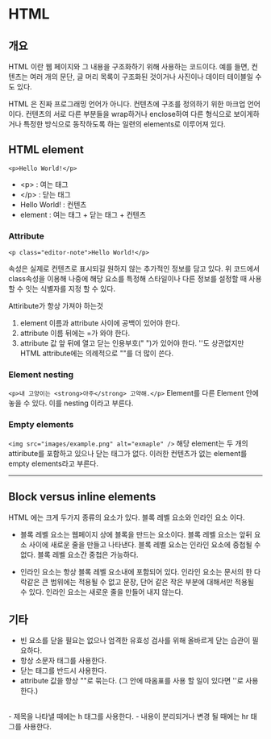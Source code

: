 # HTML

## 개요
HTML 이란 웹 페이지와 그 내용을 구조화하기 위해 사용하는 코드이다. 예를 들면, 컨텐츠는 여러 개의 문단, 글 머리 목록이 구조화된 것이거나 사진이나 데이터 테이블일 수도 있다.

HTML 은 진짜 프로그래밍 언어가 아니다. 컨텐츠에 구조를 정의하기 위한 마크업 언어이다. 컨텐츠의 서로 다른 부분들을 wrap하거나 enclose하여 다른 형식으로 보이게하거나 특정한 방식으로 동작하도록 하는 일련의 elements로 이루어져 있다.

## HTML element

`<p>Hello World!</p>`

- \<p> : 여는 태그
- \</p> : 닫는 태그
- Hello World! : 컨텐츠
- element : 여는 태그 +  닫는 태그 + 컨텐츠

### Attribute
`<p class="editor-note">Hello World!</p>`

속성은 실제로 컨텐츠로 표시되길 원하지 않는 추가적인 정보를 담고 있다.
위 코드에서 class속성을 이용해 나중에 해당 요소를 특정해 스타일이나 다른 정보를 설정할 때 사용할 수 잇는 식별자를 지정 할 수 있다.

Attiribute가 항상 가져야 하는것
1. element 이름과 attribute 사이에 공백이 있어야 한다.
2. attribute 이름 뒤에는 =가 와야 한다.
3. attribute 값 앞 뒤에 열고 닫는 인용부호(" ")가 있어야 한다. ''도 상관없지만 HTML attribute에는 의례적으로 ""를 더 많이 쓴다.

### Element nesting
`<p>내 고양이는 <strong>아주</strong> 고약해.</p>`
Element를 다른 Element 안에 놓을 수 있다. 이를 nesting 이라고 부른다.

### Empty elements
`<img src="images/example.png" alt="exmaple" />`
해당 element는 두 개의 attiribute를 포함하고 있으나 닫는 태그가 없다. 이러한 컨텐츠가 없는 element를 empty elements라고 부른다.

------------------------------------------------------------------------------

## Block versus inline elements

HTML 에는 크게 두가지 종류의 요소가 있다. 블록 레벨 요소와 인라인 요소 이다.

- 블록 레벨 요소는 웹페이지 상에 블록을 만드는 요소이다. 블록 레벨 요소는 앞뒤 요소 사이에 새로운 줄을 만들고 나타낸다. 블록 레벨 요소는 인라인 요소에 중첩될 수 없다. 블록 레벨 요소간 중첩은 가능하다.

- 인라인 요소는 항상 블록 레벨 요소내에 포함되어 있다. 인라인 요소는 문서의 한 다락같은 큰 범위에는 적용될 수 없고 문장, 단어 같은 작은 부분에 대해서만 적용될 수 있다. 인라인 요소는 새로운 줄을 만들어 내지 않는다.

## 기타

- 빈 요소를 닫을 필요는 없으나 엄격한 유효성 검사를 위해 올바르게 닫는 습관이 필요하다.
- 항상 소문자 태그를 사용한다.
- 닫는 태그를 반드시 사용한다.
- attribute 값을 항상 ""로 묶는다. (그 안에 따옴표를 사용 할 일이 있다면 ''로 사용한다.)
<br />
- 제목을 나타낼 때에는 h 태그를 사용한다.
- 내용이 분리되거나 변경 될 때에는 hr 태그를 사용한다.
